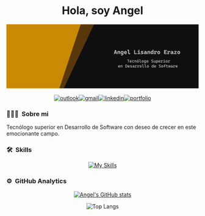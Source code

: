 <h1 align="center">Hola, soy Angel</h1>

![Banner](bitmap.png)

<div align="center">
  
[![outlook](https://img.shields.io/badge/Microsoft_Outlook-0078D4?style=for-the-badge&logo=microsoft-outlook&logoColor=white)](mailto:xzlisandro@outlook.com)[![gmail](https://img.shields.io/badge/Gmail-D14836?style=for-the-badge&logo=gmail&logoColor=white)](mailto:angel.lisandro.erazo@gmail.com)[![linkedin](https://img.shields.io/badge/LinkedIn-0077B5?style=for-the-badge&logo=linkedin&logoColor=white)](https://www.linkedin.com/in/angel-lisandro-erazo/)[![portfolio](https://img.shields.io/badge/Portfolio-255E63?style=for-the-badge&logo=About.me&logoColor=white)](http://portafolio-angel.somee.com/)

</div>

### 👨🏻‍💻 &nbsp;Sobre mi

Tecnólogo superior en Desarrollo de Software con deseo de crecer en este emocionante campo.

### 🛠 &nbsp;Skills

<div align="center">
  
[![My Skills](https://skillicons.dev/icons?i=go,cs,dotnet,js,html,css,react,npm,mysql,php,visualstudio&perline=15)](#)

</div>

### ⚙️ &nbsp;GitHub Analytics

<div align="center">
  
[![Angel's GitHub stats](https://github-readme-stats.vercel.app/api?username=angellisandroerazo&show_icons=true&theme=merko)](https://github.com/angellisandroerazo)

![Top Langs](https://github-readme-stats.vercel.app/api/top-langs/?username=angellisandroerazo&hide_progress=true&theme=merko)

</div>
